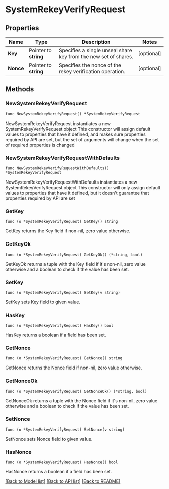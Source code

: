 # SystemRekeyVerifyRequest

## Properties

Name | Type | Description | Notes
------------ | ------------- | ------------- | -------------
**Key** | Pointer to **string** | Specifies a single unseal share key from the new set of shares. | [optional] 
**Nonce** | Pointer to **string** | Specifies the nonce of the rekey verification operation. | [optional] 

## Methods

### NewSystemRekeyVerifyRequest

`func NewSystemRekeyVerifyRequest() *SystemRekeyVerifyRequest`

NewSystemRekeyVerifyRequest instantiates a new SystemRekeyVerifyRequest object
This constructor will assign default values to properties that have it defined,
and makes sure properties required by API are set, but the set of arguments
will change when the set of required properties is changed

### NewSystemRekeyVerifyRequestWithDefaults

`func NewSystemRekeyVerifyRequestWithDefaults() *SystemRekeyVerifyRequest`

NewSystemRekeyVerifyRequestWithDefaults instantiates a new SystemRekeyVerifyRequest object
This constructor will only assign default values to properties that have it defined,
but it doesn't guarantee that properties required by API are set

### GetKey

`func (o *SystemRekeyVerifyRequest) GetKey() string`

GetKey returns the Key field if non-nil, zero value otherwise.

### GetKeyOk

`func (o *SystemRekeyVerifyRequest) GetKeyOk() (*string, bool)`

GetKeyOk returns a tuple with the Key field if it's non-nil, zero value otherwise
and a boolean to check if the value has been set.

### SetKey

`func (o *SystemRekeyVerifyRequest) SetKey(v string)`

SetKey sets Key field to given value.

### HasKey

`func (o *SystemRekeyVerifyRequest) HasKey() bool`

HasKey returns a boolean if a field has been set.

### GetNonce

`func (o *SystemRekeyVerifyRequest) GetNonce() string`

GetNonce returns the Nonce field if non-nil, zero value otherwise.

### GetNonceOk

`func (o *SystemRekeyVerifyRequest) GetNonceOk() (*string, bool)`

GetNonceOk returns a tuple with the Nonce field if it's non-nil, zero value otherwise
and a boolean to check if the value has been set.

### SetNonce

`func (o *SystemRekeyVerifyRequest) SetNonce(v string)`

SetNonce sets Nonce field to given value.

### HasNonce

`func (o *SystemRekeyVerifyRequest) HasNonce() bool`

HasNonce returns a boolean if a field has been set.


[[Back to Model list]](../README.md#documentation-for-models) [[Back to API list]](../README.md#documentation-for-api-endpoints) [[Back to README]](../README.md)


